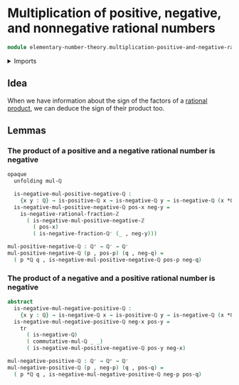 # Multiplication of positive, negative, and nonnegative rational numbers

```agda
module elementary-number-theory.multiplication-positive-and-negative-rational-numbers where
```

<details><summary>Imports</summary>

```agda
open import elementary-number-theory.multiplication-nonnegative-rational-numbers
open import elementary-number-theory.multiplication-positive-and-negative-integers
open import elementary-number-theory.multiplication-rational-numbers
open import elementary-number-theory.negative-rational-numbers
open import elementary-number-theory.nonnegative-rational-numbers
open import elementary-number-theory.nonpositive-rational-numbers
open import elementary-number-theory.positive-rational-numbers
open import elementary-number-theory.rational-numbers

open import foundation.dependent-pair-types
open import foundation.transport-along-identifications
```

</details>

## Idea

When we have information about the sign of the factors of a
[rational product](elementary-number-theory.multiplication-rational-numbers.md),
we can deduce the sign of their product too.

## Lemmas

### The product of a positive and a negative rational number is negative

```agda
opaque
  unfolding mul-ℚ

  is-negative-mul-positive-negative-ℚ :
    {x y : ℚ} → is-positive-ℚ x → is-negative-ℚ y → is-negative-ℚ (x *ℚ y)
  is-negative-mul-positive-negative-ℚ pos-x neg-y =
    is-negative-rational-fraction-ℤ
      ( is-negative-mul-positive-negative-ℤ
        ( pos-x)
        ( is-negative-fraction-ℚ⁻ (_ , neg-y)))

mul-positive-negative-ℚ : ℚ⁺ → ℚ⁻ → ℚ⁻
mul-positive-negative-ℚ (p , pos-p) (q , neg-q) =
  ( p *ℚ q , is-negative-mul-positive-negative-ℚ pos-p neg-q)
```

### The product of a negative and a positive rational number is negative

```agda
abstract
  is-negative-mul-negative-positive-ℚ :
    {x y : ℚ} → is-negative-ℚ x → is-positive-ℚ y → is-negative-ℚ (x *ℚ y)
  is-negative-mul-negative-positive-ℚ neg-x pos-y =
    tr
      ( is-negative-ℚ)
      ( commutative-mul-ℚ _ _)
      ( is-negative-mul-positive-negative-ℚ pos-y neg-x)

mul-negative-positive-ℚ : ℚ⁻ → ℚ⁺ → ℚ⁻
mul-negative-positive-ℚ (p , neg-p) (q , pos-q) =
  ( p *ℚ q , is-negative-mul-negative-positive-ℚ neg-p pos-q)
```
